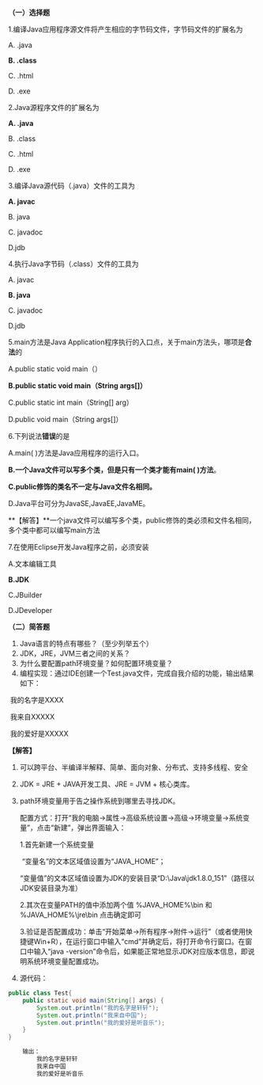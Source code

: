 **（一）选择题**

1.编译Java应用程序源文件将产生相应的字节码文件，字节码文件的扩展名为

A. .java

**B. .class**

C. .html

D. .exe



2.Java源程序文件的扩展名为

**A. .java**

B. .class

C. .html

D. .exe



3.编译Java源代码（.java）文件的工具为

**A. javac**

B. java

C. javadoc

D.jdb



4.执行Java字节码（.class）文件的工具为

A. javac

**B. java**

C. javadoc

D.jdb



5.main方法是Java Application程序执行的入口点，关于main方法头，哪项是**合法**的

A.public static void main（）

**B.public static void main（String args[]）**

C.public static int main（String[] arg）

D.public void main（String args[]）



6.下列说法**错误**的是

A.main( )方法是Java应用程序的运行入口。

**B.一个Java文件可以写多个类，但是只有一个类才能有main( )方法**。

**C.public修饰的类名不一定与Java文件名相同。**

D.Java平台可分为JavaSE,JavaEE,JavaME。

**【解答】**一个java文件可以编写多个类，public修饰的类必须和文件名相同，多个类中都可以编写main方法

7.在使用Eclipse开发Java程序之前，必须安装

A.文本编辑工具

**B.JDK**

C.JBuilder

D.JDeveloper



**（二）简答题**

1. Java语言的特点有哪些？（至少列举五个）
2. JDK，JRE，JVM三者之间的关系？
3. 为什么要配置path环境变量？如何配置环境变量？
4. 编程实现：通过IDE创建一个Test.java文件，完成自我介绍的功能，输出结果如下：

​				我的名字是XXXX

​				我来自XXXXX

​				我的爱好是XXXXX



**【解答】**

1. 可以跨平台、半编译半解释、简单、面向对象、分布式、支持多线程、安全

2. JDK = JRE + JAVA开发工具、JRE = JVM + 核心类库。

3. path环境变量用于告之操作系统到哪里去寻找JDK。

   配置方式：打开“我的电脑->属性->高级系统设置->高级->环境变量->系统变量”，点击“新建”，弹出界面输入：

   1.首先新建一个系统变量

   ​	“变量名”的文本区域值设置为“JAVA_HOME”；

   ​	“变量值”的文本区域值设置为JDK的安装目录“D:\Java\jdk1.8.0_151”（路径以JDK安装目录为准）

   2.其次在变量PATH的值中添加两个值   %JAVA_HOME%\bin 和 %JAVA_HOME%\jre\bin  点击确定即可

   3.验证是否配置成功：单击“开始菜单->所有程序->附件->运行”（或者使用快捷键Win+R），在运行窗口中输入“cmd”并确定后，将打开命令行窗口。在窗口中输入“java -version”命令后，如果能正常地显示JDK对应版本信息，即说明系统环境变量配置成功。

4. 源代码：

```java
public class Test{
	public static void main(String[] args) {
		System.out.println("我的名字是轩轩");
		System.out.println("我来自中国");
		System.out.println("我的爱好是听音乐");
	}
}

	输出：
        我的名字是轩轩
		我来自中国
		我的爱好是听音乐

```

